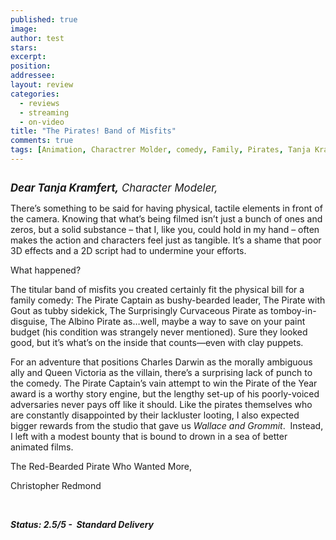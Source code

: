 ```yaml
---
published: true
image:
author: test 
stars: 
excerpt: 
position: 
addressee: 
layout: review
categories:
  - reviews
  - streaming
  - on-video
title: "The Pirates! Band of Misfits"
comments: true
tags: [Animation, Charactrer Molder, comedy, Family, Pirates, Tanja Kramfert, Uncategorized]
---
```

<div><p><span class="full-image-block ssNonEditable"><span><img src="http://static.squarespace.com/static/5005f6bcc4aa41161b33e89e/5329cf1fe4b07c068ebf74de/5329cf1fe4b07c068ebf755a/1336617481893/pirates.jpg" alt="" /></span></span></p>
<p><em><strong style="font-size:120%;">Dear Tanja Kramfert,</strong><span style="font-size:120%;"> Character Modeler,</span></em></p>
<p>There&rsquo;s something to be said for having physical, tactile elements in front of the camera. Knowing that what&rsquo;s being filmed isn&rsquo;t just a bunch of ones and zeros, but a solid substance &ndash; that I, like you, could hold in my hand &ndash; often makes the action and characters feel just as tangible. It&rsquo;s a shame that poor 3D effects and a 2D script had to undermine your efforts.</p>
<p>What happened?</p>
<p>The titular band of misfits you created certainly fit the physical bill for a family comedy: The Pirate Captain as bushy-bearded leader, The Pirate with Gout as tubby sidekick, The Surprisingly Curvaceous Pirate as tomboy-in-disguise, The Albino Pirate as&hellip;well, maybe a way to save on your paint budget (his condition was strangely never mentioned). Sure they looked good, but it&rsquo;s what&rsquo;s on the inside that counts&mdash;even with clay puppets.</p>
<p>For an adventure that positions Charles Darwin as the morally ambiguous ally and Queen Victoria as the villain, there&rsquo;s a surprising lack of punch to the comedy. The Pirate Captain&rsquo;s vain attempt to win the Pirate of the Year award is a worthy story engine, but the lengthy set-up of his poorly-voiced adversaries never pays off like it should. Like the pirates themselves who are constantly disappointed by their lackluster looting, I also expected bigger rewards from the studio that gave us <em>Wallace and Grommit</em>.&nbsp; Instead, I left with a modest bounty that is bound to drown in a sea of better animated films.</p>
<p>The Red-Bearded Pirate Who Wanted More,</p>
<p>Christopher Redmond</p>
<p>&nbsp;</p>
<p><strong><em>Status: 2.5/5 -&nbsp; Standard Delivery</em></strong></p></div>
